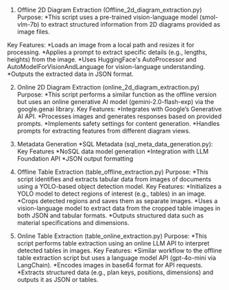 1. Offline 2D Diagram Extraction (Offline_2d_diagram_extraction.py)
Purpose:
*This script uses a pre-trained vision-language model (smol-vlm-7b) to extract structured information from 2D diagrams provided as image files.

Key Features:
*Loads an image from a local path and resizes it for processing.
*Applies a prompt to extract specific details (e.g., lengths, heights) from the image.
*Uses HuggingFace's AutoProcessor and AutoModelForVisionAndLanguage for vision-language understanding.
*Outputs the extracted data in JSON format.

2. Online 2D Diagram Extraction (online_2d_diagram_extraction.py)
Purpose:
*This script performs a similar function as the offline version but uses an online generative AI model (gemini-2.0-flash-exp) via the google.genai library.
Key Features:
*Integrates with Google’s Generative AI API.
*Processes images and generates responses based on provided prompts.
*Implements safety settings for content generation.
*Handles prompts for extracting features from different diagram views.

3. Metadata Generation
*SQL Metadata (sql_meta_data_generation.py):
Key Features
*NoSQL data model generation
*Integration with LLM Foundation API
*JSON output formatting


4. Offline Table Extraction (table_offline_extraction.py)
Purpose:
*This script identifies and extracts tabular data from images of documents using a YOLO-based object detection model.
Key Features:
*Initializes a YOLO model to detect regions of interest (e.g., tables) in an image.
*Crops detected regions and saves them as separate images.
*Uses a vision-language model to extract data from the cropped table images in both JSON and tabular formats.
*Outputs structured data such as material specifications and dimensions.

5. Online Table Extraction (table_online_extraction.py)
Purpose:
*This script performs table extraction using an online LLM API to interpret detected tables in images.
Key Features:
*Similar workflow to the offline table extraction script but uses a language model API (gpt-4o-mini via LangChain).
*Encodes images in base64 format for API requests.
*Extracts structured data (e.g., plan keys, positions, dimensions) and outputs it as JSON or tables.

